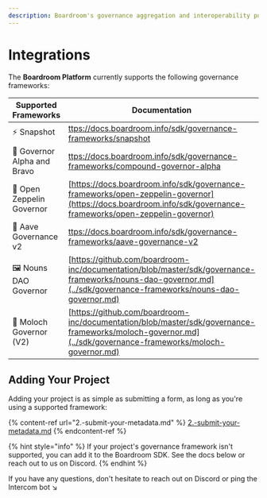 ```yaml
---
description: Boardroom's governance aggregation and interoperability portal
---
```


# Integrations

The **Boardroom Platform** currently supports the following governance frameworks:

| Supported Frameworks        | Documentation                                                                                                                                                    |
| --------------------------- | ---------------------------------------------------------------------------------------------------------------------------------------------------------------- |
| ⚡ Snapshot                  | [ttps://docs.boardroom.info/sdk/governance-frameworks/snapshot](https://docs.boardroom.info/sdk/governance-frameworks/snapshot)                                  |
| 📄 Governor Alpha and Bravo | [ttps://docs.boardroom.info/sdk/governance-frameworks/compound-governor-alpha](https://docs.boardroom.info/sdk/governance-frameworks/compound-governor-alpha)    |
| 📄 Open Zeppelin Governor   | ​[https://docs.boardroom.info/sdk/governance-frameworks/open-zeppelin-governor](https://docs.boardroom.info/sdk/governance-frameworks/open-zeppelin-governor)    |
| 👻 Aave Governance v2       | [ttps://docs.boardroom.info/sdk/governance-frameworks/aave-governance-v2](https://docs.boardroom.info/sdk/governance-frameworks/aave-governance-v2)              |
| 🖼️ Nouns DAO Governor      | [https://github.com/boardroom-inc/documentation/blob/master/sdk/governance-frameworks/nouns-dao-governor.md](../sdk/governance-frameworks/nouns-dao-governor.md) |
| 👹 Moloch Governor (V2)     | [https://github.com/boardroom-inc/documentation/blob/master/sdk/governance-frameworks/moloch-governor.md](../sdk/governance-frameworks/moloch-governor.md)       |

## Adding Your Project

Adding your project is as simple as submitting a form, as long as you're using a supported framework:

{% content-ref url="2.-submit-your-metadata.md" %}
[2.-submit-your-metadata.md](2.-submit-your-metadata.md)
{% endcontent-ref %}

{% hint style="info" %}
If your project's governance framework isn't supported, you can add it to the Boardroom SDK. See the docs below or reach out to us on Discord.&#x20;
{% endhint %}

If you have any questions, don't hesitate to reach out on Discord or ping the Intercom bot ↘️
